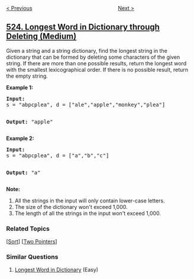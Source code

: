 <!--|This file generated by command(leetcode description); DO NOT EDIT.    |-->
<!--+----------------------------------------------------------------------+-->
<!--|@author    openset <openset.wang@gmail.com>                           |-->
<!--|@link      https://github.com/openset                                 |-->
<!--|@home      https://github.com/openset/leetcode                        |-->
<!--+----------------------------------------------------------------------+-->

[< Previous](../continuous-subarray-sum "Continuous Subarray Sum")
　　　　　　　　　　　　　　　　
[Next >](../contiguous-array "Contiguous Array")

## [524. Longest Word in Dictionary through Deleting (Medium)](https://leetcode.com/problems/longest-word-in-dictionary-through-deleting "通过删除字母匹配到字典里最长单词")

<p>
Given a string and a string dictionary, find the longest string in the dictionary that can be formed by deleting some characters of the given string. If there are more than one possible results, return the longest word with the smallest lexicographical order. If there is no possible result, return the empty string.
</p>
<p><b>Example 1:</b><br>
<pre>
<b>Input:</b>
s = "abpcplea", d = ["ale","apple","monkey","plea"]

<b>Output:</b> 
"apple"
</pre>
</p>

</p>
<p><b>Example 2:</b><br>
<pre>
<b>Input:</b>
s = "abpcplea", d = ["a","b","c"]

<b>Output:</b> 
"a"
</pre>
</p>

<p><b>Note:</b><br>
<ol>
<li>All the strings in the input will only contain lower-case letters.</li>
<li>The size of the dictionary won't exceed 1,000.</li>
<li>The length of all the strings in the input won't exceed 1,000.</li>
</ol>
</p>

### Related Topics
  [[Sort](../../tag/sort/README.md)]
  [[Two Pointers](../../tag/two-pointers/README.md)]

### Similar Questions
  1. [Longest Word in Dictionary](../longest-word-in-dictionary) (Easy)
